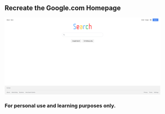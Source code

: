 ## Recreate the Google.com Homepage

![Preview](preview.png)

### For personal use and learning purposes only.
